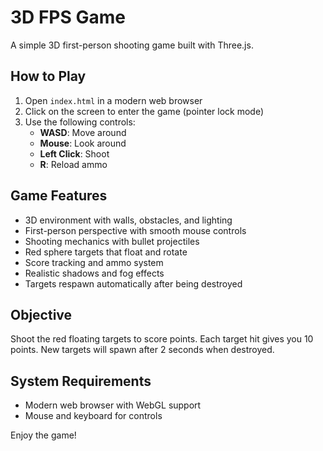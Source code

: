 # 3D FPS Game

A simple 3D first-person shooting game built with Three.js.

## How to Play

1. Open `index.html` in a modern web browser
2. Click on the screen to enter the game (pointer lock mode)
3. Use the following controls:
   - **WASD**: Move around
   - **Mouse**: Look around
   - **Left Click**: Shoot
   - **R**: Reload ammo

## Game Features

- 3D environment with walls, obstacles, and lighting
- First-person perspective with smooth mouse controls
- Shooting mechanics with bullet projectiles
- Red sphere targets that float and rotate
- Score tracking and ammo system
- Realistic shadows and fog effects
- Targets respawn automatically after being destroyed

## Objective

Shoot the red floating targets to score points. Each target hit gives you 10 points. New targets will spawn after 2 seconds when destroyed.

## System Requirements

- Modern web browser with WebGL support
- Mouse and keyboard for controls

Enjoy the game!